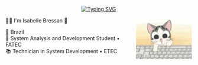 <div align="center" >
  
<a href="https://git.io/typing-svg"><img src="https://readme-typing-svg.demolab.com?font=Roboto&weight=500&size=30&letterSpacing=2px&duration=5050&pause=1000&color=F76C9F&center=verdadeiro&vCenter=falso&repeat=verdadeiro&random=falso&width=420&height=55&lines=Hello+World!+%F0%9F%91%8B" alt="Typing SVG" /> </a>

</div>

<img src="giphy.gif" width="30%" align = "right">

  🐱‍💻 I'm Isabelle Bressan 🎀

   📍 Brazil </br>
  📓 System Analysis and Development Student • FATEC </br>
  📚 Technician in System Development • ETEC

